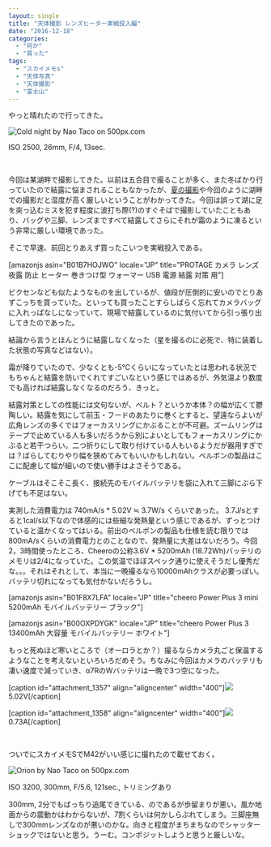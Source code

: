 ```yaml
---
layout: single
title: "天体撮影 レンズヒーター実戦投入編"
date: "2016-12-18"
categories: 
  - "何か"
  - "買った"
tags: 
  - "スカイメモs"
  - "天体写真"
  - "天体撮影"
  - "富士山"
---
```


やっと晴れたので行ってきた。

![Cold night by Nao Taco on 500px.com](https://drscdn.500px.org/photo/186249241/m%3D900/a2192e13a7ed70ec8e83c6eca9a386bd)

ISO 2500, 26mm, F/4, 13sec.

 

<script type="text/javascript" src="https://500px.com/embed.js"></script>

今回は某湖畔で撮影してきた。以前は五合目で撮ることが多く、また冬ばかり行っていたので結露に悩まされることもなかったが、[夏の撮影](https://blog.naotaco.com/archives/1185)や今回のように湖畔での撮影だと湿度が高く厳しいということがわかってきた。今回は誤って湖に足を突っ込むミスを犯す程度に波打ち際(?)のすぐそばで撮影していたこともあり、バッグや三脚、レンズまですべて結露してさらにそれが霜のように凍るという非常に厳しい環境であった。

そこで早速、前回とりあえず買ったこいつを実戦投入である。

\[amazonjs asin="B01B7HOJWO" locale="JP" title="PROTAGE カメラ レンズ 夜露 防止 ヒーター 巻きつけ型 ウォーマー USB 電源 結露 対策 用"\]

ビクセンなども似たようなものを出しているが、値段が圧倒的に安いのでとりあずこっちを買っていた。といっても買ったことすらしばらく忘れてカメラバッグに入れっぱなしになっていて、現場で結露しているのに気付いてから引っ張り出してきたのであった。

結論から言うとほんとうに結露しなくなった（星を撮るのに必死で、特に装着した状態の写真などはない）。

霜が降りていたので、少なくとも-5℃くらいになっていたとは思われる状況でもちゃんと結露を防いでくれてすごいなという感じではあるが、外気温より数度でも高ければ結露しなくなるのだろう、きっと。

結露対策としての性能には文句ないが、ベルト？というか本体？の幅が広くて鬱陶しい。結露を気にして前玉・フードのあたりに巻くとすると、望遠ならよいが広角レンズの多くではフォーカスリングにかぶることが不可避。ズームリングはテープで止めている人も多いだろうから別によいとしてもフォーカスリングにかぶると若干つらい。二つ折りにして取り付けている人もいるようだが器用すぎでは？ばらしてむりやり幅を狭めてみてもいいかもしれない。ベルボンの製品はここに配慮して幅が細いので使い勝手はよさそうである。

ケーブルはそこそこ長く、接続先のモバイルバッテリを袋に入れて三脚にぶら下げても不足はない。

実測した消費電力は 740mA/s \* 5.02V ≒ 3.7W/s くらいであった。 3.7J/sとすると1cal/s以下なので体感的には些細な発熱量という感じであるが、ずっとつけていると温かくなってはいる。前出のベルボンの製品も仕様を読む限りでは800mA/sくらいの消費電力とのことなので、発熱量に大差はないだろう。今回2，3時間使ったところ、Cheeroの公称3.6V \* 5200mAh (18.72Wh)バッテリのメモリは2/4になっていた。この気温でほぼスペック通りに使えそうだし優秀だな。。。それはそれとして、本当に一晩撮るなら10000mAhクラスが必要っぽい。バッテリ切れになっても気付かないだろうし。

\[amazonjs asin="B01F8X7LFA" locale="JP" title="cheero Power Plus 3 mini 5200mAh モバイルバッテリー ブラック"\]

\[amazonjs asin="B00OXPDYGK" locale="JP" title="cheero Power Plus 3 13400mAh 大容量 モバイルバッテリー ホワイト"\]

もっと死ぬほど寒いところで（オーロラとか？）撮るならカメラ丸ごと保温するようなことを考えないといろいろだめそう。ちなみに今回はカメラのバッテリも凄い速度で減っていき、α7RのWバッテリは一晩で3つ空になった。

\[caption id="attachment\_1357" align="aligncenter" width="400"\][![](https://blog.naotaco.com/assets/images/posts/2016/12/DSC05703-400x267.jpg)](https://blog.naotaco.com/assets/images/posts/2016/12/DSC05703.jpg) 5.02V\[/caption\]

\[caption id="attachment\_1358" align="aligncenter" width="400"\][![](https://blog.naotaco.com/assets/images/posts/2016/12/DSC05704-400x300.jpg)](https://blog.naotaco.com/assets/images/posts/2016/12/DSC05704.jpg) 0.73A\[/caption\]

 

ついでにスカイメモSでM42がいい感じに撮れたので載せておく。

![Orion by Nao Taco on 500px.com](https://drscdn.500px.org/photo/186249235/m%3D900/18c621ccadcf7881697a615fca6fd945)

ISO 3200, 300mm, F/5.6, 121sec., トリミングあり

300mm, 2分でもばっちり追尾できている、のであるが歩留まりが悪い。風か地面からの震動かはわからないが、7割くらいは何かしらぶれてしまう。三脚座無しで300mmレンズなのが悪いのかな。向きと程度がまちまちなのでシャッターショックではないと思う。うーむ。コンポジットしようと思うと厳しいな。

<script type="text/javascript" src="https://500px.com/embed.js"></script>
